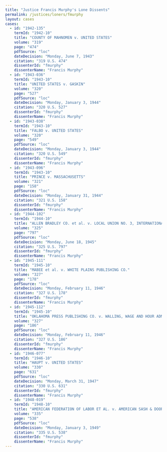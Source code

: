 ```yaml
---
title: "Justice Francis Murphy's Lone Dissents"
permalink: /justices/loners/fmurphy
layout: cases
cases:
  - id: "1942-135"
    termId: "1942-10"
    title: "COUNTY OF MAHNOMEN v. UNITED STATES"
    volume: "319"
    page: "474"
    pdfSource: "loc"
    dateDecision: "Monday, June 7, 1943"
    citation: "319 U.S. 474"
    dissenterId: "fmurphy"
    dissenterName: "Francis Murphy"
  - id: "1943-036"
    termId: "1943-10"
    title: "UNITED STATES v. GASKIN"
    volume: "320"
    page: "527"
    pdfSource: "loc"
    dateDecision: "Monday, January 3, 1944"
    citation: "320 U.S. 527"
    dissenterId: "fmurphy"
    dissenterName: "Francis Murphy"
  - id: "1943-038"
    termId: "1943-10"
    title: "FALBO v. UNITED STATES"
    volume: "320"
    page: "549"
    pdfSource: "loc"
    dateDecision: "Monday, January 3, 1944"
    citation: "320 U.S. 549"
    dissenterId: "fmurphy"
    dissenterName: "Francis Murphy"
  - id: "1943-096"
    termId: "1943-10"
    title: "PRINCE v. MASSACHUSETTS"
    volume: "321"
    page: "158"
    pdfSource: "loc"
    dateDecision: "Monday, January 31, 1944"
    citation: "321 U.S. 158"
    dissenterId: "fmurphy"
    dissenterName: "Francis Murphy"
  - id: "1944-102"
    termId: "1944-10"
    title: "ALLEN BRADLEY CO. et al. v. LOCAL UNION NO. 3, INTERNATIONAL BROTHERHOOD OF ELECTRICAL WORKERS, et al."
    volume: "325"
    page: "797"
    pdfSource: "loc"
    dateDecision: "Monday, June 18, 1945"
    citation: "325 U.S. 797"
    dissenterId: "fmurphy"
    dissenterName: "Francis Murphy"
  - id: "1945-111"
    termId: "1945-10"
    title: "MABEE et al. v. WHITE PLAINS PUBLISHING CO."
    volume: "327"
    page: "178"
    pdfSource: "loc"
    dateDecision: "Monday, February 11, 1946"
    citation: "327 U.S. 178"
    dissenterId: "fmurphy"
    dissenterName: "Francis Murphy"
  - id: "1945-112"
    termId: "1945-10"
    title: "OKLAHOMA PRESS PUBLISHING CO. v. WALLING, WAGE AND HOUR ADMINISTRATOR"
    volume: "327"
    page: "186"
    pdfSource: "loc"
    dateDecision: "Monday, February 11, 1946"
    citation: "327 U.S. 186"
    dissenterId: "fmurphy"
    dissenterName: "Francis Murphy"
  - id: "1946-077"
    termId: "1946-10"
    title: "HAUPT v. UNITED STATES"
    volume: "330"
    page: "631"
    pdfSource: "loc"
    dateDecision: "Monday, March 31, 1947"
    citation: "330 U.S. 631"
    dissenterId: "fmurphy"
    dissenterName: "Francis Murphy"
  - id: "1948-019"
    termId: "1948-10"
    title: "AMERICAN FEDERATION OF LABOR ET AL. v. AMERICAN SASH & DOOR CO. ET AL."
    volume: "335"
    page: "538"
    pdfSource: "loc"
    dateDecision: "Monday, January 3, 1949"
    citation: "335 U.S. 538"
    dissenterId: "fmurphy"
    dissenterName: "Francis Murphy"
---
```

